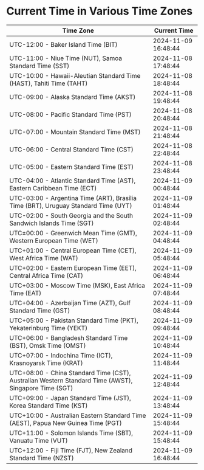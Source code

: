 # Current Time in Various Time Zones

| Time Zone | Current Time |
|-----------|--------------|
| UTC-12:00 - Baker Island Time (BIT) | 2024-11-09 16:48:44 |
| UTC-11:00 - Niue Time (NUT), Samoa Standard Time (SST) | 2024-11-08 17:48:44 |
| UTC-10:00 - Hawaii-Aleutian Standard Time (HAST), Tahiti Time (TAHT) | 2024-11-08 18:48:44 |
| UTC-09:00 - Alaska Standard Time (AKST) | 2024-11-08 19:48:44 |
| UTC-08:00 - Pacific Standard Time (PST) | 2024-11-08 20:48:44 |
| UTC-07:00 - Mountain Standard Time (MST) | 2024-11-08 21:48:44 |
| UTC-06:00 - Central Standard Time (CST) | 2024-11-08 22:48:44 |
| UTC-05:00 - Eastern Standard Time (EST) | 2024-11-08 23:48:44 |
| UTC-04:00 - Atlantic Standard Time (AST), Eastern Caribbean Time (ECT) | 2024-11-09 00:48:44 |
| UTC-03:00 - Argentina Time (ART), Brasília Time (BRT), Uruguay Standard Time (UYT) | 2024-11-09 01:48:44 |
| UTC-02:00 - South Georgia and the South Sandwich Islands Time (SGT) | 2024-11-09 02:48:44 |
| UTC±00:00 - Greenwich Mean Time (GMT), Western European Time (WET) | 2024-11-09 04:48:44 |
| UTC+01:00 - Central European Time (CET), West Africa Time (WAT) | 2024-11-09 05:48:44 |
| UTC+02:00 - Eastern European Time (EET), Central Africa Time (CAT) | 2024-11-09 06:48:44 |
| UTC+03:00 - Moscow Time (MSK), East Africa Time (EAT) | 2024-11-09 07:48:44 |
| UTC+04:00 - Azerbaijan Time (AZT), Gulf Standard Time (GST) | 2024-11-09 08:48:44 |
| UTC+05:00 - Pakistan Standard Time (PKT), Yekaterinburg Time (YEKT) | 2024-11-09 09:48:44 |
| UTC+06:00 - Bangladesh Standard Time (BST), Omsk Time (OMST) | 2024-11-09 10:48:44 |
| UTC+07:00 - Indochina Time (ICT), Krasnoyarsk Time (KRAT) | 2024-11-09 11:48:44 |
| UTC+08:00 - China Standard Time (CST), Australian Western Standard Time (AWST), Singapore Time (SGT) | 2024-11-09 12:48:44 |
| UTC+09:00 - Japan Standard Time (JST), Korea Standard Time (KST) | 2024-11-09 13:48:44 |
| UTC+10:00 - Australian Eastern Standard Time (AEST), Papua New Guinea Time (PGT) | 2024-11-09 15:48:44 |
| UTC+11:00 - Solomon Islands Time (SBT), Vanuatu Time (VUT) | 2024-11-09 15:48:44 |
| UTC+12:00 - Fiji Time (FJT), New Zealand Standard Time (NZST) | 2024-11-09 16:48:44 |
